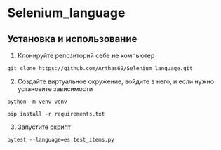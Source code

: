 # Selenium_language

## Установка и использование

1. Клонируйте репозиторий себе не компьютер
```
git clone https://github.com/Arthas69/Selenium_language.git
```
2. Создайте виртуальное окружение, войдите в него, и если нужно установите зависимости
```
python -m venv venv
```
     
```
pip install -r requirements.txt
```
3. Запустите скрипт
```
pytest --language=es test_items.py
```
